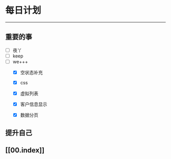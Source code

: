
# 每日计划
---
## 重要的事

- [ ]  夜丫
- [ ]  keep
- [ ]  we+++
    - [x]  空状态补充
    - [x] css
    - [x] 虚拟列表
    - [x] 客户信息显示
    - [x] 数据分页
  



## 提升自己

  



## [[00.index]]










